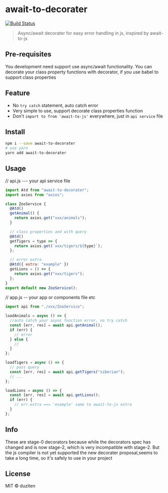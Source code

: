 # await-to-decorater

[![Build Status](https://travis-ci.com/duziten/await-to-decorater.svg?branch=master)](https://travis-ci.com/duziten/await-to-decorater)

> Async/await decorater for easy error handling in js, inspired by await-to-js

## Pre-requisites

You development need support use async/await functionality.
You can decorate your class property functions with decorator, if you use babel to support class properties

## Feature

- No `try catch` statement, auto catch error
- Very simple to use, support decorate class properties function
- Don't `import to from 'await-to-js'` everywhere, just in `api service` file

## Install

```sh
npm i --save await-to-decorater
# use yarn
yarn add await-to-decorater
```

## Usage

// api.js --- your api service file

```js
import Atd from "await-to-decorater";
import axios from "axios";

class ZooService {
  @Atd()
  getAnimal() {
    return axios.get("xxx/animals");
  }

  // class properties and with query
  @Atd()
  getTigers = type => {
    return axios.get(`xxx/tigers/${type}`);
  };

  // error extra
  @Atd({ extra: "example" })
  getLions = () => {
    return axios.get("xxx/tigers");
  };
}
export default new ZooService();
```

// app.js -- your app or components file etc

```js
import api from "./xxx/ZooService";

loadAnimals = async () => {
  //auto catch your async function error, no try catch
  const [err, res] = await api.getAnimal();
  if (err) {
    // error
  } else {
    //
  }
};

loadTigers = async () => {
  // pass query
  const [err, res] = await api.getTigers("siberian");
  // ...
};

loadLions = async () => {
  const [err, res] = await api.getLions();
  if (err) {
    // err.extra === 'example' same to await-to-js extra
  }
};
```

## Info

These are stage-0 decorators because while the decorators spec has changed and is now stage-2, which is very incompatible with stage-2.
But the js compiler is not yet supported the new decorater proposal,seems to take a long time, so it's safely to use in your project

## License

MIT © duziten
